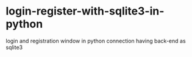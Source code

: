 # login-register-with-sqlite3-in-python
login and registration window in python connection having back-end as sqlite3 
